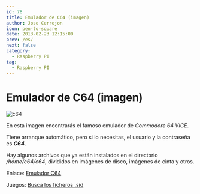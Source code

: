 ```yaml
---
id: 78
title: Emulador de C64 (imagen)
author: Jose Cerrejon
icon: pen-to-square
date: 2013-02-23 12:15:00
prev: /es/
next: false
category:
  - Raspberry PI
tag:
  - Raspberry PI
---
```


# Emulador de C64 (imagen)

![c64](/images/c64.jpg)

En esta imagen encontrarás el famoso emulador de *Commodore 64 VICE*.

Tiene arranque automático, pero si lo necesitas, el usuario y la contraseña es ***C64***.

Hay algunos archivos que ya están instalados en el directorio */home/c64/c64*, divididos en imágenes de disco, imágenes de cinta y otros.

Enlace: [Emulador C64](http://www.mascal.it/rpi64_e.html)

Juegos: [Busca los ficheros .sid](http://www.c64.com/games/games.php)